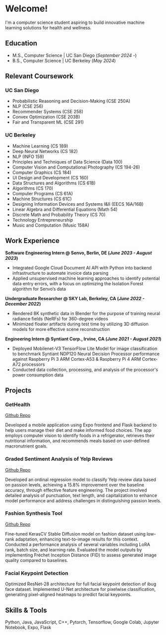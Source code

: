 # Welcome!
I'm a computer science student aspiring to build innovative machine learning solutions for health and wellness.

## Education
- M.S., Computer Science	| UC San Diego (_September 2024 -_)	 			        		
- B.S., Computer Science | UC Berkeley (_May 2024_)

## Relevant Coursework
### UC San Diego
- Probabilistic Reasoning and Decision-Making (CSE 250A)
- NLP (CSE 256)
- Recommender Systems (CSE 258)
- Convex Optimization (CSE 203B)
- Fair and Transparent ML (CSE 291)
### UC Berkeley
- Machine Learning (CS 189)
- Deep Neural Networks (CS 182)
- NLP (INFO 159)
- Principles and Techniques of Data Science (Data 100)
- Computer Vision and Computational Photography (CS 194-26)
- Computer Graphics (CS 184)
- UI Design and Development (CS 160)
- Data Structures and Algorithms (CS 61B)
- Algorithms (CS 170)
- Computer Programs (CS 61A)
- Machine Structures (CS 61C)
- Designing Information Devices and Systems I&II (EECS 16A/16B)
- Linear Algebra and Differential Equations (Math 54)
- Discrete Math and Probability Theory (CS 70)
- Technology Entrepreneurship
- Music and Computation (Music 158A)

## Work Experience
**Software Engineering Intern @ Senvo, Berlin, DE (_June 2023 - August 2023_)**
- Integrated Google Cloud Document AI API with Python into backend infrastructure to automate invoice data parsing
- Applied unsupervised machine learning approaches to identify potential data entry errors, with a focus on optimizing the Isolation Forest algorithm for Senvo’s data
   
**Undergraduate Researcher @ SKY Lab, Berkeley, CA (_June 2022 - December 2022_)**
- Rendered 8K synthetic data in Blender for the purpose of training neural radiance fields (NeRFs) for 360-degree videos
- Minimized floater artifacts during test time by utilizing 3D diffusion models for more effective scene reconstruction
  
**Engineering Intern @ Syntiant Corp., Irvine, CA (_June 2021 - August 2021_)**
- Deployed Mobilenet-V3 TensorFlow Lite Model for image classification to benchmark Syntiant NDP120 Neural Decision Processor performance against Raspberry Pi 3 ARM Cortex-A53 & Raspberry Pi 4 ARM Cortex-A72 processors
- Conducted data collection, processing, and analysis of the processor's power consumption data

## Projects

### GetHealth
[Github Repo](https://github.com/amritamo/FoodRec)

Developed a mobile application using Expo frontend and Flask backend to help users manage their diet and make informed food choices. The app employs computer vision to identify foods in a refrigerator, retrieves their nutritional information, and recommends meals based on user-defined macronutrient goals.

### Graded Sentiment Analysis of Yelp Reviews
[Github Repo](https://github.com/amritamo/INFO-159/tree/cd9af9482516461c041770994077057c0168a7ad/Annotation%20Project)

Developed an ordinal regression model to classify Yelp review data based on passion levels, achieving a 15.8% improvement over the baseline accuracy, through effective feature engineering. The project involved detailed analysis of punctuation, text length, and capitalization to enhance model performance and address challenges in distinguishing passion levels.

### Fashion Synthesis Tool
[Github Repo](https://github.com/amritamo/fashion_stable_diffusion_finetuned.git)

Fine-tuned KerasCV Stable Diffusion model on fashion dataset using low-rank adaptation, enhancing text-to-image results for this context. Conducted a performance analysis of several variables including LoRA rank, batch size, and learning rate. Evaluated the model outputs by implementing Fréchet Inception Distance (FID) to assess generated image quality compared to baselines.

### Facial Keypoint Detection

Optimized ResNet-28 architecture for full facial keypoint detection of ibug face dataset. Implemented U-Net architecture for pixelwise classification, generating pixel-aligned heatmaps to predict facial keypoints.

## Skills & Tools
Python, Java, JavaScript, C++, Pytorch, Tensorflow, Google Colab, Jupyter Notebook, Expo, Flask
